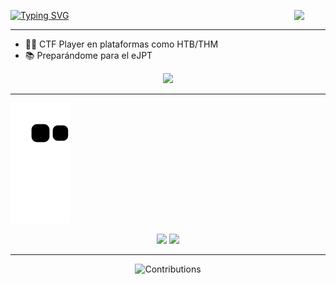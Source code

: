 
  [![Typing SVG](https://readme-typing-svg.herokuapp.com/?lines=¡Bienvenido!+Soy+Alejandro)](https://git.io/typing-svg)
  <img align='right' src='https://github.com/Rishit-dagli/Rishit-dagli/blob/master/images/octocat-anime.gif' width='50"'>

----------------------------------------------
<p align = "left">
  
 - 👨‍💻 CTF Player en plataformas como HTB/THM
 - 📚 Preparándome para el eJPT
</p>
<p align = "center">
  <img src="https://github-readme-stats.vercel.app/api/top-langs/?username=ARMoreno99&layout=compact&langs_count=7&theme=highcontrast" width = 400>
</p>

----------------------------------------------

![Snake animation](https://github.com/rafaballerini/rafaballerini/blob/output/github-contribution-grid-snake.svg)

<p align = "center">
   <a href="https://www.linkedin.com/in/alerodriguezm99" target="_blank"><img src="https://img.shields.io/badge/-LinkedIn-%230077B5?style=for-the-badge&logo=linkedin&logoColor=white" target="_blank"></a> 
   <a href="https://alerodriguezm99.gitbook.io/blog-hacking/" target="_blank"><img src="https://img.shields.io/badge/-gitbook-%230077B5?style=for-the-badge&logo=gitbook&logoColor=white" target="_blank"></a>  
</p>
 
  
----------------------------------------------

<p align = "center">
  <img src="https://raw.githubusercontent.com/nilfalse/nilfalse/master/contributions.gif" alt="Contributions" width="800px" height="112px" />
</p>
